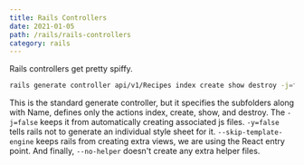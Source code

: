 ```yaml
---
title: Rails Controllers
date: 2021-01-05
path: /rails/rails-controllers
category: rails
---
```


Rails controllers get pretty spiffy.

```bash
rails generate controller api/v1/Recipes index create show destroy -j=false -y=false --skip-template-engine --no-helper
```

This is the standard generate controller, but it specifies the subfolders along with Name, defines only the actions index, create, show, and destroy. The `-j=false` keeps it from automatically creating associated js files. `-y=false` tells rails not to generate an individual style sheet for it. `--skip-template-engine` keeps rails from creating extra views, we are using the React entry point. And finally, `--no-helper` doesn't create any extra helper files.
